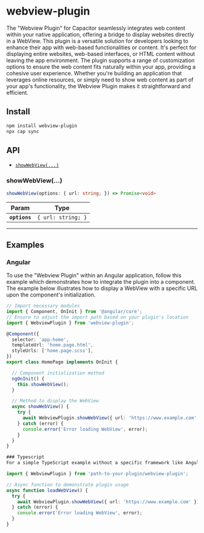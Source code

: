 # webview-plugin

The "Webview Plugin" for Capacitor seamlessly integrates web content within your native application, offering a bridge to display websites directly in a WebView. This plugin is a versatile solution for developers looking to enhance their app with web-based functionalities or content. It's perfect for displaying entire websites, web-based interfaces, or HTML content without leaving the app environment. The plugin supports a range of customization options to ensure the web content fits naturally within your app, providing a cohesive user experience. Whether you're building an application that leverages online resources, or simply need to show web content as part of your app's functionality, the Webview Plugin makes it straightforward and efficient.

## Install

```bash
npm install webview-plugin
npx cap sync
```

## API

<docgen-index>

* [`showWebView(...)`](#showwebview)

</docgen-index>

<docgen-api>
<!--Update the source file JSDoc comments and rerun docgen to update the docs below-->

### showWebView(...)

```typescript
showWebView(options: { url: string; }) => Promise<void>
```

| Param         | Type                          |
| ------------- | ----------------------------- |
| **`options`** | <code>{ url: string; }</code> |

--------------------

</docgen-api>


## Examples

### Angular

To use the "Webview Plugin" within an Angular application, follow this example which demonstrates how to integrate the plugin into a component. The example below illustrates how to display a WebView with a specific URL upon the component's initialization.

```typescript
// Import necessary modules
import { Component, OnInit } from '@angular/core';
// Ensure to adjust the import path based on your plugin's location
import { WebviewPlugin } from 'webview-plugin';

@Component({
  selector: 'app-home',
  templateUrl: 'home.page.html',
  styleUrls: ['home.page.scss'],
})
export class HomePage implements OnInit {

  // Component initialization method
  ngOnInit() {
    this.showWebView();
  }

  // Method to display the WebView
  async showWebView() {
    try {
      await WebviewPlugin.showWebView({ url: 'https://www.example.com' });
    } catch (error) {
      console.error('Error loading WebView', error);
    }
  }
}

### Typescript
For a simple TypeScript example without a specific framework like Angular, you can utilize the plugin as follows:

import { WebviewPlugin } from 'path-to-your-plugin/webview-plugin';

// Async function to demonstrate plugin usage
async function loadWebView() {
  try {
    await WebviewPlugin.showWebView({ url: 'https://www.example.com' });
  } catch (error) {
    console.error('Error loading WebView', error);
  }
}
